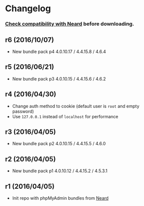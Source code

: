 # Changelog

### [Check compatibility with Neard](https://github.com/crazy-max/neard/wiki/appPhpMyAdmin#latest) before downloading.

## r6 (2016/10/07)

* New bundle pack p4 4.0.10.17 / 4.4.15.8 / 4.6.4

## r5 (2016/06/21)

* New bundle pack p3 4.0.10.15 / 4.4.15.6 / 4.6.2

## r4 (2016/04/30)

* Change auth method to cookie (default user is `root` and empty password)
* Use `127.0.0.1` instead of `localhost` for performance

## r3 (2016/04/05)

* New bundle pack p2 4.0.10.15 / 4.4.15.5 / 4.6.0

## r2 (2016/04/05)

* New bundle pack p1 4.0.10.12 / 4.4.15.2 / 4.5.3.1

## r1 (2016/04/05)

* Init repo with phpMyAdmin bundles from [Neard](https://github.com/crazy-max/neard)
